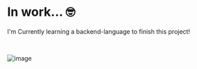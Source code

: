 # In work... 🤓
I'm Currently learning a backend-language to finish this project!

<br>

![image](https://github.com/adriianoo/user-authentication/assets/84389909/dd6868e8-4ca0-40e8-93b4-2737dbd50ceb)
